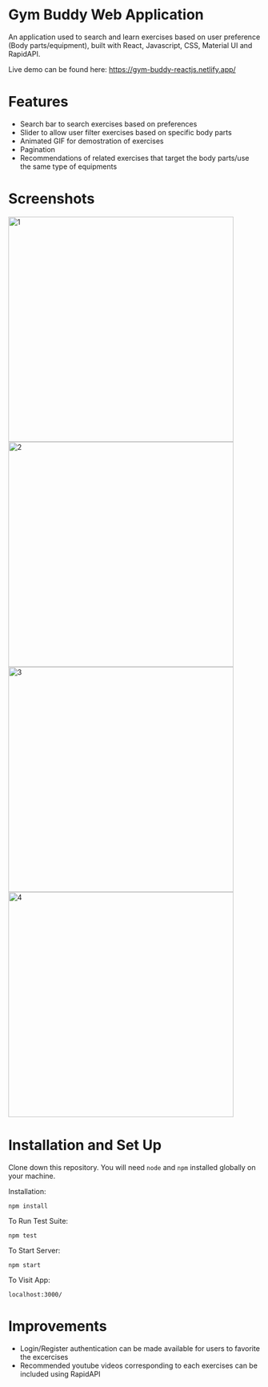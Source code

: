 # Gym Buddy Web Application

An application used to search and learn exercises based on user preference (Body parts/equipment), built with React, Javascript, CSS, Material UI and RapidAPI.

Live demo can be found here: https://gym-buddy-reactjs.netlify.app/

# Features
* Search bar to search exercises based on preferences
* Slider to allow user filter exercises based on specific body parts
* Animated GIF for demostration of exercises
* Pagination 
* Recommendations of related exercises that target the body parts/use the same type of equipments

# Screenshots
<img width="450" alt="1" src="https://user-images.githubusercontent.com/72592202/179931130-5b0846f8-41b7-4ada-ae6a-563a5191ee78.png">
<img width="450" alt="2" src="https://user-images.githubusercontent.com/72592202/179931127-c794f1b1-cb58-4284-b64e-6e1de4b6c2f7.png">
<img width="450" alt="3" src="https://user-images.githubusercontent.com/72592202/179931125-2e17f59a-8a6d-4d4f-b36c-bbc73f743de1.png">
<img width="450" alt="4" src="https://user-images.githubusercontent.com/72592202/179931122-bb331254-0f21-4ecd-9ebb-91adec67f1b8.png">

# Installation and Set Up
Clone down this repository. You will need `node` and `npm` installed globally on your machine.

Installation:




`npm install`  

To Run Test Suite:  

`npm test`  

To Start Server:

`npm start`  

To Visit App:

`localhost:3000/`  

# Improvements
* Login/Register authentication can be made available for users to favorite the excercises
* Recommended youtube videos corresponding to each exercises can be included using RapidAPI
